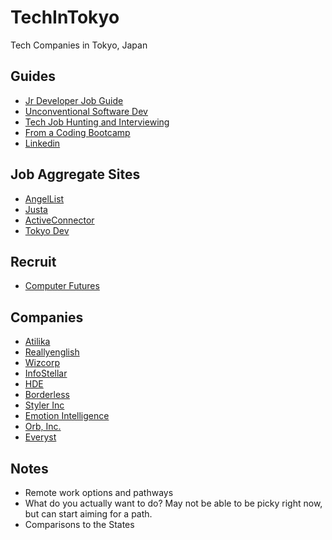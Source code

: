 # TechInTokyo
Tech Companies in Tokyo, Japan

## Guides
* [Jr Developer Job Guide](https://hackernoon.com/the-junior-engineers-job-search-strategy-guide-69c98e396483)
* [Unconventional Software Dev](http://www.juliahgrace.com/blog/2015/4/9/an-unconventional-guide-for-getting-a-software-engineering-job)
* [Tech Job Hunting and Interviewing](https://haseebq.com/how-to-break-into-tech-job-hunting-and-interviews/)
* [From a Coding Bootcamp](http://blog.calebjay.com/2016/10/18/how-this-coding-bootcamp-grad-found-a-job/)
* [Linkedin](http://blog.calebjay.com/2016/11/14/how-to-use-linkedin-as-a-coding-bootcamp-grad/)


## Job Aggregate Sites
* [AngelList](https://angel.co/jobs)
* [Justa](https://justa.io/candidate/jobs)
* [ActiveConnector](https://www.active-connector.com/)
* [Tokyo Dev](https://www.tokyodev.com/jobs/)

## Recruit
* [Computer Futures](https://www.computerfutures.com/jobs/japan/?locale=en)

## Companies
* [Atilika](companies/Atilika)
* [Reallyenglish](companies/reallyenglish)
* [Wizcorp](https://www.wizcorp.jp/#home)
* [InfoStellar](https://www.infostellar.net/careers/)
* [HDE](https://www.hde.co.jp/en/)
* [Borderless](https://angel.co/borderless/jobs)
* [Styler Inc](https://styler.link/)
* [Emotion Intelligence](https://www.emin.co.jp/en/)
* [Orb, Inc.](https://imagine-orb.com/)
* [Everyst](https://fromeveryst.com/join-the-team/)

## Notes
* Remote work options and pathways
* What do you actually want to do? May not be able to be picky right now, but can start aiming for a path.
* Comparisons to the States
